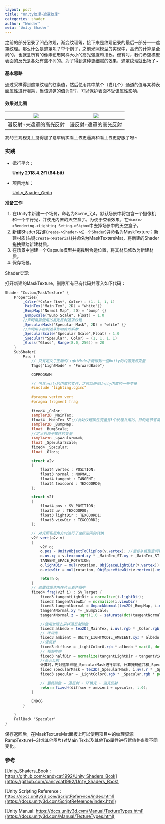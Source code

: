 ```yaml
---
layout: post
title: "Unity纹理-遮罩纹理"
categories: shader
author: "Wonder"
meta: "Unity Shader"
---
```


之前的部分记录了凹凸纹理，渐变纹理等，接下来是纹理记录的最后一部分——遮罩纹理。那么什么是遮罩呢？举个例子，之前光照模型的实现中，高光的计算是全局的，也就是所有的像素使用同样大小的高光强度和指数。但有时，我们希望模型表面的反光是各处有些不同的。为了得到这种更细腻的效果，遮罩纹理就出场了~

#### 基本思路

通过采样得到遮罩纹理的纹素值，然后使用其中某个（或几个）通道的值与某种表面属性进行相乘，当该通道的值为0时，可以保护表面不受该属性影响。





#### 效果对比图

| ![]({{site.url}}/assets/image/illustrations/5_1.png) | ![]({{site.url}}/assets/image/illustrations/5_2.png) |
| ------------------------------------------ | ------------------------------------------ |
| 漫反射+未遮罩的高光反射                    | 漫反射+遮罩的高光反射                    |
我的主观视觉上觉得加了遮罩确实看上去更逼真和看上去更舒服了呀~


### 实践



- 运行平台：

    **Unity 2018.4.2f1 (64-bit)**

- 项目地址：

    [Unity_Shader_GetIn](https://github.com/wonderly321/Unity_Shader_GetIn)



**准备工作**



1. 在Unity中新建一个场景，命名为Scene_7_4。默认场景中将包含一个摄像机和一个平行光，并使用内置的天空盒子。为便于查看效果，在`Window->Rendering->Lighting Seting->Skybox`中去掉场景中的天空盒子。
2. 新建Shader(右键`Create->Shader->任一个Shader`)并命名为MaskTexture；新建材质(右键`Create->Material`)并命名为MaskTextureMat，将新建的Shader拖拽赋给新建材质。
3. 在场景中创建一个Capsule模型并拖拽到合适位置，将其材质修改为新建材质。
4. 保存场景。

Shader实现:

打开新建的MaskTexture，删除所有已有代码并写入如下代码：

```glsl
Shader "Custom/MaskTexture" { 
    Properties{
        _Color("Color Tint", Color) = (1, 1, 1, 1)
        _MainTex("Main Tex", 2D) = "white"{}
        _BumpMap("Normal Map", 2D) = "bump" {}
        _BumpScale("Bump Scale", Float) = 1.0
        //声明需要使用的高光反射遮罩纹理
        _SpecularMask("Specular Mask", 2D) = "white" {}
        //声明用于控制遮罩影响度的系数
        _SpecularScale("Specular Scale",Float) = 1.0
        _Specular("Specular", Color) = (1, 1, 1, 1)
        _Gloss("Gloss", Range(8.0, 256)) = 20
    }
    SubShader{
        Pass {           
            // 只有定义了正确的LightMode才能得到一些Unity的内置光照变量
            Tags{"LightMode" = "ForwardBase"}

            CGPROGRAM

            // 包含unity的内置的文件，才可以使用Unity内置的一些变量
            #include "Lighting.cginc" 
            
            #pragma vertex vert
            #pragma fragment frag
 
            fixed4 _Color;
            sampler2D _MainTex;
            float4 _MainTex_ST;//此处纹理属性变量是3个纹理共用的，目的是节省需要存储的纹理坐标数目
            sampler2D _BumpMap;
            float _BumpScale;
            //定义对应于属性的变量
            sampler2D _SpecularMask;
            float _SpecularScale;
            fixed4 _Specular;
            float _Gloss;

            struct a2v
            {
                float4 vertex : POSITION;   
                float3 normal : NORMAL;   
                float4 tangent : TANGENT;
                float4 texcoord : TEXCOORD0;
            };

            struct v2f
            {
                float4 pos : SV_POSITION; 
                float2 uv : TEXCOORD0;
                float3 lightDir : TEXCOORD1; 
                float3 viewDir : TEXCOORD2;
            };

            // 对光照和视角方向进行了坐标空间的转换
            v2f vert(a2v v)
            {
                v2f o;
                o.pos = UnityObjectToClipPos(v.vertex); //坐标从模型空间转换到剪裁空间
                o.uv.xy = v.texcoord.xy * _MainTex_ST.xy + _MainTex_ST.zw;
                TANGENT_SPACE_ROTATION;
                o.lightDir = mul(rotation, ObjSpaceLightDir(v.vertex)).xyz; 
                o.viewDir = mul(rotation, ObjSpaceViewDir(v.vertex)).xyz;

                return o;
            }
            // 遮罩纹理使用在片元着色器中
            fixed4 frag(v2f i) : SV_Target {
                fixed3 tangentLightDir = normalize(i.lightDir);
                fixed3 tangentViewDir = normalize(i.viewDir); 
                fixed3 tangentNormal = UnpackNormal(tex2D(_BumpMap, i.uv));
                tangentNormal.xy *= _BumpScale;
                tangentNormal.z = sqrt(1.0 - saturate(dot(tangentNormal.xy, tangentNormal.xy)));

                //使用纹理去采样漫反射颜色
                fixed3 albedo = tex2D(_MainTex, i.uv).rgb * _Color.rgb;
                // 环境光
                fixed3 ambient = UNITY_LIGHTMODEL_AMBIENT.xyz * albedo;
                //漫反射
                fixed3 diffuse = _LightColor0.rgb * albedo * max(0, dot(tangentNormal, tangentLightDir)) ; // 颜色融合用乘法
                // 视野方向
                fixed3 halfDir = normalize(tangentLightDir + tangentViewDir);
                //高光反射
                计算时，先对遮罩纹理_SpecularMask进行采样，计算掩码值并和_SpecularScale相乘，一起控制高光反射强度
                fixed specularMask = tex2D(_SpecularMask, i.uv).r * _SpecularScale;
                fixed3 specular = _LightColor0.rgb * _Specular.rgb * pow(max(dot(tangentNormal, halfDir), 0), _Gloss)*specularMask;//此处rgb分量存储的是同一个值，而实际时每个颜色通道应该储存不同的表面属性

                // 最终颜色 = 漫反射 + 环境光 + 高光反射
                return fixed4(diffuse + ambient + specular, 1.0); 
            }

            ENDCG
        }
        
    }
    FallBack "Specular"
}
```



保存返回后，在MaskTextureMat面板上可以使用项目中的纹理资源RampTexture1~3(或其他图片)对Main Tex以及其他Tex属性进行赋值并查看不同变化。



### 参考

[Unity_Shaders_Book : https://github.com/candycat1992/Unity_Shaders_Book](https://github.com/candycat1992/Unity_Shaders_Book)

[Unity Scripting Reference : https://docs.unity3d.com/ScriptReference/index.html](https://docs.unity3d.com/ScriptReference/index.html)

[Unity Manual: https://docs.unity3d.com/Manual/TextureTypes.html](https://docs.unity3d.com/Manual/TextureTypes.html)